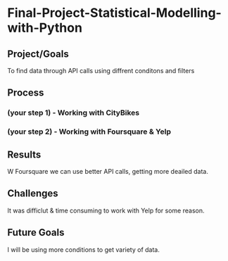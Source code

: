 # Final-Project-Statistical-Modelling-with-Python

## Project/Goals
To find data through API calls using diffrent conditons and filters

## Process
### (your step 1) - Working with CityBikes
### (your step 2) - Working with Foursquare & Yelp

## Results
W Foursquare we can use better API calls, getting more deailed data.

## Challenges 
It was difficlut & time consuming to work with Yelp for some reason.

## Future Goals
I will be using more conditions to get variety of data. 
